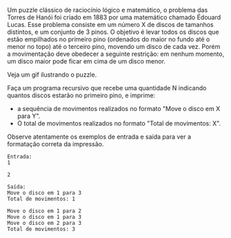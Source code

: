 Um puzzle clássico de raciocínio lógico e matemático, o problema das Torres de Hanói foi criado em 1883 por uma matemático chamado Édouard Lucas. Esse problema consiste em um número X de discos de tamanhos distintos, e um conjunto de 3 pinos. O objetivo é levar todos os discos que estão empilhados no primeiro pino (ordenados do maior no fundo até o menor no topo) até o terceiro pino, movendo um disco de cada vez. Porém a movimentação deve obedecer a seguinte restrição: em nenhum momento, um disco maior pode ficar em cima de um disco menor.

Veja um gif ilustrando o puzzle.​

Faça um programa recursivo que recebe uma quantidade N indicando quantos discos estarão no primeiro pino, e imprime:

- a sequência de movimentos realizados no formato "Move o disco em X para Y".
- O total de movimentos realizados no formato "Total de movimentos: X".

Observe atentamente os exemplos de entrada e saída para ver a formatação correta da impressão.

```
Entrada: 
1

2
```

```
Saída:
Move o disco em 1 para 3
Total de movimentos: 1

Move o disco em 1 para 2
Move o disco em 1 para 3
Move o disco em 2 para 3
Total de movimentos: 3
```